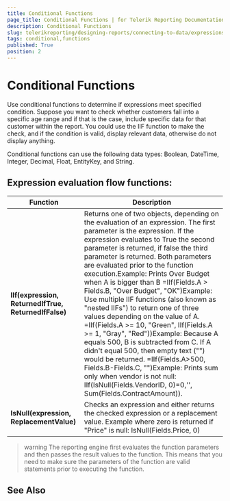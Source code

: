 ```yaml
---
title: Conditional Functions
page_title: Conditional Functions | for Telerik Reporting Documentation
description: Conditional Functions
slug: telerikreporting/designing-reports/connecting-to-data/expressions/expressions-reference/functions/conditional-functions
tags: conditional,functions
published: True
position: 2
---
```


# Conditional Functions



Use conditional functions to determine if expressions meet specified condition. Suppose you want to check      	whether customers fall into a specific age range and if that is the case, include specific data for that customer within the report.     	You could use the IIF function to make the check, and if the condition is valid, display relevant data, otherwise do not      	display anything.

Conditional functions can use the following data types: Boolean, DateTime, Integer, Decimal, Float, EntityKey, and String.

## Expression evaluation flow functions:


| Function | Description |
| ------ | ------ |
| __IIf(expression, ReturnedIfTrue, ReturnedIfFalse)__ |Returns one of two objects, depending on the evaluation of an expression. The first parameter is the expression. If    	the expression evaluates to True the second parameter is returned, if false the third parameter is returned. Both parameters are      evaluated prior to the function execution.Example: Prints Over Budget when A is bigger than B =IIf(Fields.A > Fields.B, "Over Budget", "OK")Example: Use multiple IIF functions (also known as "nested IIFs") to return one of three values depending on the value of A.         =IIf(Fields.A >= 10, "Green", IIf(Fields.A >= 1, "Gray", "Red"))Example: Because A equals 500, B is subtracted from C. If A didn't equal 500, then empty text ("") would be returned. =IIf(Fields.A>500, Fields.B-Fields.C, "")Example: Prints sum only when vendor is not null: IIf(IsNull(Fields.VendorID, 0)=0,'', Sum(Fields.ContractAmount)).|
| __IsNull(expression, ReplacementValue)__ |Checks an expression and either returns the checked expression or a replacement value. Example where zero is returned if "Price" is null: IsNull(Fields.Price, 0)|




>warning The reporting engine first evaluates the function parameters and then passes the result values to the function. This means that 	you need to make sure the parameters of the function are valid statements prior to executing the function. 	


## See Also

